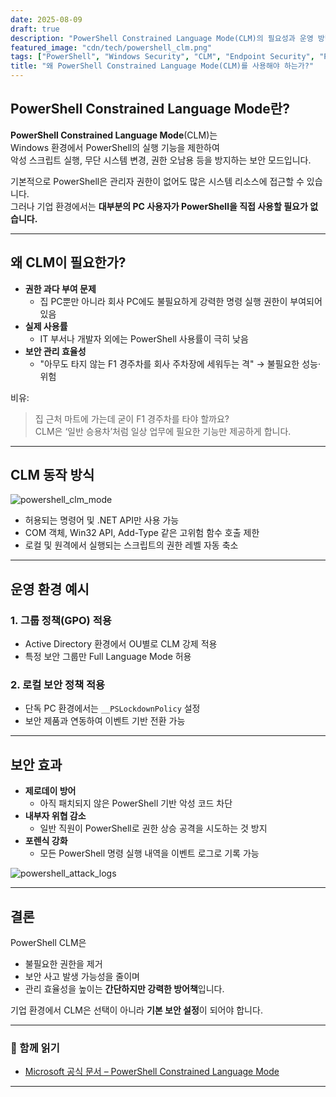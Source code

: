 ```yaml
---
date: 2025-08-09
draft: true
description: "PowerShell Constrained Language Mode(CL​M)의 필요성과 운영 방법"
featured_image: "cdn/tech/powershell_clm.png"
tags: ["PowerShell", "Windows Security", "CLM", "Endpoint Security", "Privilege Management"]
title: "왜 PowerShell Constrained Language Mode(CL​M)를 사용해야 하는가?"
---
```


## PowerShell Constrained Language Mode란?

**PowerShell Constrained Language Mode**(CL​M)는  
Windows 환경에서 PowerShell의 실행 기능을 제한하여  
악성 스크립트 실행, 무단 시스템 변경, 권한 오남용 등을 방지하는 보안 모드입니다.

기본적으로 PowerShell은 관리자 권한이 없어도 많은 시스템 리소스에 접근할 수 있습니다.  
그러나 기업 환경에서는 **대부분의 PC 사용자가 PowerShell을 직접 사용할 필요가 없습니다.**

---

## 왜 CL​M이 필요한가?

- **권한 과다 부여 문제**
  - 집 PC뿐만 아니라 회사 PC에도 불필요하게 강력한 명령 실행 권한이 부여되어 있음
- **실제 사용률**
  - IT 부서나 개발자 외에는 PowerShell 사용률이 극히 낮음
- **보안 관리 효율성**
  - "아무도 타지 않는 F1 경주차를 회사 주차장에 세워두는 격" → 불필요한 성능·위험

비유:  
> 집 근처 마트에 가는데 굳이 F1 경주차를 타야 할까요?  
> CL​M은 ‘일반 승용차’처럼 일상 업무에 필요한 기능만 제공하게 합니다.

---

## CL​M 동작 방식

![powershell_clm_mode](https://blog.plura.io/cdn/column/powershell_clm_diagram.png)

- 허용되는 명령어 및 .NET API만 사용 가능
- COM 객체, Win32 API, Add-Type 같은 고위험 함수 호출 제한
- 로컬 및 원격에서 실행되는 스크립트의 권한 레벨 자동 축소

---

## 운영 환경 예시

### 1. 그룹 정책(GPO) 적용
- Active Directory 환경에서 OU별로 CL​M 강제 적용
- 특정 보안 그룹만 Full Language Mode 허용

### 2. 로컬 보안 정책 적용
- 단독 PC 환경에서는 `__PSLockdownPolicy` 설정
- 보안 제품과 연동하여 이벤트 기반 전환 가능

---

## 보안 효과

- **제로데이 방어**
  - 아직 패치되지 않은 PowerShell 기반 악성 코드 차단
- **내부자 위협 감소**
  - 일반 직원이 PowerShell로 권한 상승 공격을 시도하는 것 방지
- **포렌식 강화**
  - 모든 PowerShell 명령 실행 내역을 이벤트 로그로 기록 가능

![powershell_attack_logs](https://blog.plura.io/cdn/column/powershell_attack_logs.png)

---

## 결론

PowerShell CL​M은  
- 불필요한 권한을 제거  
- 보안 사고 발생 가능성을 줄이며  
- 관리 효율성을 높이는 **간단하지만 강력한 방어책**입니다.

기업 환경에서 CL​M은 선택이 아니라 **기본 보안 설정**이 되어야 합니다.

---

### 📖 함께 읽기
- [Microsoft 공식 문서 – PowerShell Constrained Language Mode](https://learn.microsoft.com/ko-kr/powershell/module/microsoft.powershell.core/about/about_language_modes)

---
